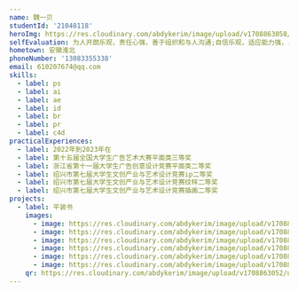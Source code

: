 ```yaml
---
name: 魏一贝
studentId: '21048118'
heroImg: https://res.cloudinary.com/abdykerim/image/upload/v1708863058/uploads/students/21048118/%E4%B8%AA%E4%BA%BA%E7%85%A7%E7%89%87_hrlovb.jpg
selfEvaluation: 为人开朗乐观，责任心强，善于组织和与人沟通;自信乐观，适应能力强，勇于迎接新的挑战！！
hometown: 安徽淮北
phoneNumber: '13083355338'
email: 610207674@qq.com
skills:
  - label: ps
  - label: ai
  - label: ae
  - label: id
  - label: br
  - label: pr
  - label: c4d
practicalExperiences:
  - label: 2022年到2023年在
  - label: 第十五届全国大学生广告艺术大赛平面类三等奖
  - label: 浙江省第十一届大学生广告创意设计竞赛平面类二等奖
  - label: 绍兴市第七届大学生文创产业与艺术设计竞赛ip二等奖
  - label: 绍兴市第七届大学生文创产业与艺术设计竞赛纹样二等奖
  - label: 绍兴市第七届大学生文创产业与艺术设计竞赛插画二等奖
projects:
  - label: 平装书
    images:
      - image: https://res.cloudinary.com/abdykerim/image/upload/v1708863060/uploads/students/21048118/softcover/image3_cepvp9.jpg
      - image: https://res.cloudinary.com/abdykerim/image/upload/v1708863058/uploads/students/21048118/softcover/image6_puzogd.jpg
      - image: https://res.cloudinary.com/abdykerim/image/upload/v1708863055/uploads/students/21048118/softcover/image4_bzm8qq.jpg
      - image: https://res.cloudinary.com/abdykerim/image/upload/v1708863055/uploads/students/21048118/softcover/image2_kkm57s.jpg
      - image: https://res.cloudinary.com/abdykerim/image/upload/v1708863054/uploads/students/21048118/softcover/image5_wboh6i.jpg
      - image: https://res.cloudinary.com/abdykerim/image/upload/v1708863054/uploads/students/21048118/softcover/image1_onr00l.jpg
    qr: https://res.cloudinary.com/abdykerim/image/upload/v1708863052/uploads/students/21048118/softcover/qr_ucotkt.png
---
```

